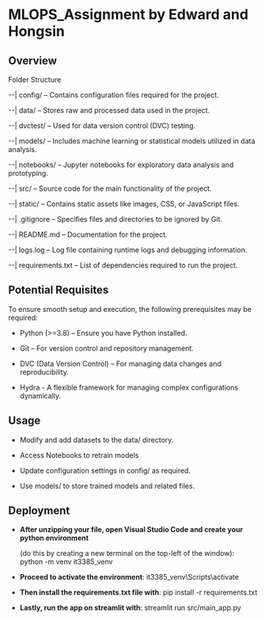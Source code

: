 # MLOPS_Assignment by Edward and Hongsin

## Overview

Folder Structure

--| config/ – Contains configuration files required for the project.

--| data/ – Stores raw and processed data used in the project.

--| dvctest/ – Used for data version control (DVC) testing.

--| models/ – Includes machine learning or statistical models utilized in data analysis.

--| notebooks/ – Jupyter notebooks for exploratory data analysis and prototyping.

--| src/ – Source code for the main functionality of the project.

--| static/ – Contains static assets like images, CSS, or JavaScript files.

--| .gitignore – Specifies files and directories to be ignored by Git.

--| README.md – Documentation for the project.

--| logs.log – Log file containing runtime logs and debugging information.

--| requirements.txt – List of dependencies required to run the project.

## Potential Requisites

To ensure smooth setup and execution, the following prerequisites may be required:

- Python (>=3.8) – Ensure you have Python installed.

- Git – For version control and repository management.

- DVC (Data Version Control) – For managing data changes and reproducibility.

- Hydra - A flexible framework for managing complex configurations dynamically.

## Usage

- Modify and add datasets to the data/ directory.

- Access Notebooks to retrain models

- Update configuration settings in config/ as required.

- Use models/ to store trained models and related files.

## Deployment

- **After unzipping your file, open Visual Studio Code and create your python environment**

  (do this by creating a new terminal on the top-left of the window): python -m venv it3385_venv

- **Proceed to activate the environment**: it3385_venv\Scripts\activate

- **Then install the requirements.txt file with**: pip install -r requirements.txt

- **Lastly, run the app on streamlit with**: streamlit run src/main_app.py


